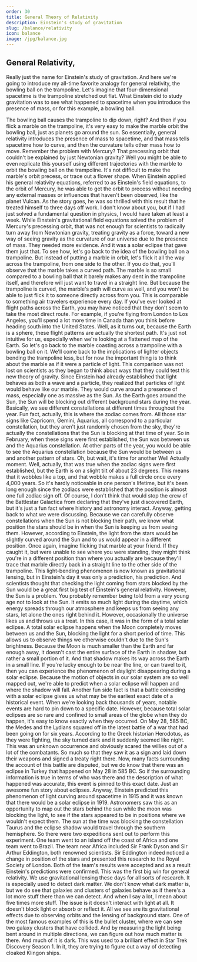 ```yaml
---
order: 30
title: General Theory of Relativity
description: Einstein's study of gravitation
slug: /balance/relativity
icon: balance
image: /jpg/balance.jpg
---
```

## General Relativity, 

Really just the name for Einstein's study of gravitation. And here we're going to introduce my all-time favorite analogy for general relativity, the bowling ball on the trampoline. Let's imagine that four-dimensional spacetime is the trampoline stretched out flat. What Einstein did to study gravitation was to see what happened to spacetime when you introduce the presence of mass, or for this example, a bowling ball. 



The bowling ball causes the trampoline to dip down, right? And then if you flick a marble on the trampoline, it's very easy to make the marble orbit the bowling ball, just as planets go around the sun. So essentially, general relativity introduces the presence of mass to spacetime, and that mass tells spacetime how to curve, and then the curvature tells other mass how to move. Remember the problem with Mercury? That precessing orbit that couldn't be explained by just Newtonian gravity? Well you might be able to even replicate this yourself using different trajectories with the marble to orbit the bowling ball on the trampoline. It's not difficult to make the marble's orbit precess, or trace out a flower shape. When Einstein applied his general relativity equations, referred to as Einstein's field equations, to the orbit of Mercury, he was able to get the orbit to precess without needing any external masses or influences that haven't been observed, like the planet Vulcan. As the story goes, he was so thrilled with this result that he treated himself to three days off work. I don't know about you, but if I had just solved a fundamental question in physics, I would have taken at least a week. While Einstein's gravitational field equations solved the problem of Mercury's precessing orbit, that was not enough for scientists to radically turn away from Newtonian gravity, treating gravity as a force, toward a new way of seeing gravity as the curvature of our universe due to the presence of mass. They needed more evidence. And it was a solar eclipse that gave them just that. To see how, let's go back to the idea of the bowling ball on a trampoline. But instead of putting a marble in orbit, let's flick it all the way across the trampoline, from one side to the other. If you do that, you'll observe that the marble takes a curved path. The marble is so small compared to a bowling ball that it barely makes any dent in the trampoline itself, and therefore will just want to travel in a straight line. But because the trampoline is curved, the marble's path will curve as well, and you won't be able to just flick it to someone directly across from you. This is comparable to something air travelers experience every day. If you've ever looked at flight paths across the Earth, you may have noticed that they don't seem to take the most direct route. For example, if you're flying from London to Los Angeles, you'll spend a lot more time in Canada than you think before heading south into the United States. Well, as it turns out, because the Earth is a sphere, these flight patterns are actually the shortest path. It's just not intuitive for us, especially when we're looking at a flattened map of the Earth. So let's go back to the marble coasting across a trampoline with a bowling ball on it. We'll come back to the implications of lighter objects bending the trampoline less, but for now the important thing is to think about the marble as if it were a particle of light. This comparison was not lost on scientists as they began to think about ways that they could test this new theory of gravity. Since Einstein had already established that light behaves as both a wave and a particle, they realized that particles of light would behave like our marble. They would curve around a presence of mass, especially one as massive as the Sun. As the Earth goes around the Sun, the Sun will be blocking out different background stars during the year. Basically, we see different constellations at different times throughout the year. Fun fact, actually, this is where the zodiac comes from. All those star signs like Capricorn, Gemini, Aquarius, all correspond to a particular constellation, but they aren't just randomly chosen from the sky, they're actually the constellations that the Sun is blocking at that time of year. So in February, when these signs were first established, the Sun was between us and the Aquarius constellation. At other parts of the year, you would be able to see the Aquarius constellation because the Sun would be between us and another pattern of stars. Oh, but wait, it's time for another Well Actually moment. Well, actually, that was true when the zodiac signs were first established, but the Earth is on a slight tilt of about 23 degrees. This means that it wobbles like a top, and that wobble makes a full circle once every 4,000 years. So it's hardly noticeable in one person's lifetime, but it's been long enough since the zodiacs were established that the position is almost one full zodiac sign off. Of course, I don't think that would stop the crew of the Battlestar Galactica from declaring that they've just discovered Earth, but it's just a fun fact where history and astronomy interact. Anyway, getting back to what we were discussing. Because we can carefully observe constellations when the Sun is not blocking their path, we know what position the stars should be in when the Sun is keeping us from seeing them. However, according to Einstein, the light from the stars would be slightly curved around the Sun and to us would appear in a different position. Once again, imagine flicking that marble at your friend. If they caught it, but were unable to see where you were standing, they might think you're in a different position than where you actually are because they'll trace that marble directly back in a straight line to the other side of the trampoline. This light-bending phenomenon is now known as gravitational lensing, but in Einstein's day it was only a prediction, his prediction. And scientists thought that checking the light coming from stars blocked by the Sun would be a great first big test of Einstein's general relativity. However, the Sun is a problem. You probably remember being told from a very young age not to look at the Sun. It emits so much light during the daytime, which energy spreads through our atmosphere and keeps us from seeing any stars, let alone the ones right behind it. However, occasionally the universe likes us and throws us a treat. In this case, it was in the form of a total solar eclipse. A total solar eclipse happens when the Moon completely moves between us and the Sun, blocking the light for a short period of time. This allows us to observe things we otherwise couldn't due to the Sun's brightness. Because the Moon is much smaller than the Earth and far enough away, it doesn't cast the entire surface of the Earth in shadow, but rather a small portion of it. And that shadow makes its way across the Earth in a small line. If you're lucky enough to be near the line, or can travel to it, then you can experience the phenomenon of daylight disappearing during a solar eclipse. Because the motion of objects in our solar system are so well mapped out, we're able to predict when a solar eclipse will happen and where the shadow will fall. Another fun side fact is that a battle coinciding with a solar eclipse gives us what may be the earliest exact date of a historical event. When we're looking back thousands of years, notable events are hard to pin down to a specific date. However, because total solar eclipses are so rare and confined to small areas of the globe when they do happen, it's easy to know exactly when they occurred. On May 28, 585 BC, the Medes and the Lydians squared off in the latest battle of a war that had been going on for six years. According to the Greek historian Herodotus, as they were fighting, the sky turned dark and it suddenly seemed like night. This was an unknown occurrence and obviously scared the willies out of a lot of the combatants. So much so that they saw it as a sign and laid down their weapons and signed a treaty right there. Now, many facts surrounding the account of this battle are disputed, but we do know that there was an eclipse in Turkey that happened on May 28 in 585 BC. So if the surrounding information is true in terms of who was there and the description of what happened was accurate, this event is pinned to this exact date. Just an awesome fun story about eclipses. Anyway, Einstein predicted this phenomenon of light curving around spacetime in 1915 and it was known that there would be a solar eclipse in 1919. Astronomers saw this as an opportunity to map out the stars behind the sun while the moon was blocking the light, to see if the stars appeared to be in positions where we wouldn't expect them. The sun at the time was blocking the constellation Taurus and the eclipse shadow would travel through the southern hemisphere. So there were two expeditions sent out to perform this experiment. One team went to an island off the coast of Africa and one team went to Brazil. The team near Africa included Sir Frank Dyson and Sir Arthur Eddington, both renowned scientists. Sir Eddington indeed noticed a change in position of the stars and presented this research to the Royal Society of London. Both of the team's results were accepted and as a result Einstein's predictions were confirmed. This was the first big win for general relativity. We use gravitational lensing these days for all sorts of research. It is especially used to detect dark matter. We don't know what dark matter is, but we do see that galaxies and clusters of galaxies behave as if there's a lot more stuff there than we can detect. And when I say a lot, I mean about five times more stuff. The issue is it doesn't interact with light at all. It doesn't block light or absorb or reflect it. All we see are its gravitational effects due to observing orbits and the lensing of background stars. One of the most famous examples of this is the bullet cluster, where we can see two galaxy clusters that have collided. And by measuring the light being bent around in multiple directions, we can figure out how much matter is there. And much of it is dark. This was used to a brilliant effect in Star Trek Discovery Season 1. In it, they are trying to figure out a way of detecting cloaked Klingon ships.